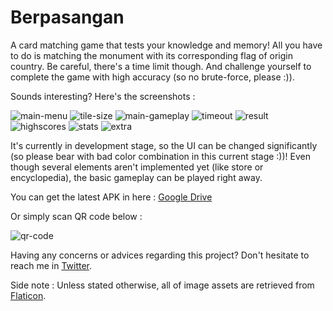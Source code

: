 # Berpasangan
A card matching game that tests your knowledge and memory! 
All you have to do is matching the monument with its corresponding flag of origin country. Be careful, there's a time limit though. And challenge yourself to complete the game with high accuracy (so no brute-force, please :)).

Sounds interesting? Here's the screenshots :

![main-menu](https://i.imgur.com/6u8uOf3m.png) ![tile-size](https://i.imgur.com/LVwwrbIm.png) ![main-gameplay](https://i.imgur.com/4Uu56uUm.png)
![timeout](https://i.imgur.com/EQaNtmLm.png) ![result](https://i.imgur.com/pZOHgpsm.png) ![highscores](https://i.imgur.com/Ipk8ep0m.png)
![stats](https://i.imgur.com/iCw8rHrm.png) ![extra](https://i.imgur.com/WYHjiX8m.png)

It's currently in development stage, so the UI can be changed significantly (so please bear with bad color combination in this current stage :))! Even though several elements aren't implemented yet (like store or encyclopedia), the basic gameplay can be played right away.

You can get the latest APK in here : [Google Drive](https://goo.gl/kfqfNC)

Or simply scan QR code below :

![qr-code](https://i.imgur.com/6igBTx7s.png)

Having any concerns or advices regarding this project? Don't hesitate to reach me in [Twitter](https://twitter.com/mhdfajarsiddiq).

Side note : Unless stated otherwise, all of image assets are retrieved from [Flaticon](https://profile.flaticon.com/license/free).
